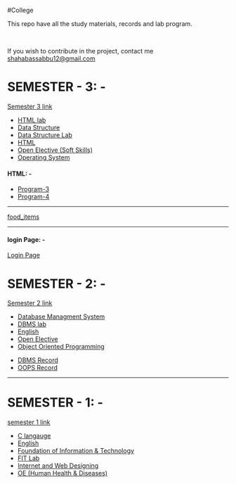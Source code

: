 #College

<p>This repo have all the study materials, records and lab program.</p><br>
<p>If you wish to contribute in the project, contact me <a href="mailto:shahabassabbu12@gmail.com">shahabassabbu12@gmail.com</a></p>

<h1>SEMESTER - 3: -</h1>
<a href="https://github.com/S488U/college/tree/main/SEMESTER_3">Semester 3 link</a>
<ul>
    <li><a href="https://github.com/S488U/college/tree/main/SEMESTER_3/HTML_LAB">HTML lab</a></li>
    <li><a href="https://github.com/S488U/college/tree/main/SEMESTER_3/DATA_STRUCTURE">Data Structure</a></li>
    <li><a href="https://github.com/S488U/college/tree/main/SEMESTER_3/DATA_STRUCTURE_LAB">Data Structure Lab</a></li>
    <li><a href="https://github.com/S488U/college/tree/main/SEMESTER_3/HTML">HTML</a></li>
    <li><a href="https://github.com/S488U/college/tree/main/SEMESTER_3/OPEN_ELECTIVE">Open Elective (Soft Skills)</a></li>
    <li><a href="https://github.com/S488U/college/tree/main/SEMESTER_3/OPERATIVE_SYSTEM">Operating System</a></li>
</ul>

<h4>HTML: -</h4>
<ul>
    <li><a href="https://s488u.github.io/college/SEMESTER_3/HTML_LAB/Program-3/Admission_form.html">Program-3</a></li>
    <li><a href="https://s488u.github.io/college/SEMESTER_3/HTML_LAB/Program-4/index.html">Program-4</a></li>
</ul>

<hr>
<a href="https://s488u.github.io/college/SEMESTER_3/HTML_LAB/food_items/food-items.html">food_items</a>
<br>


<hr>
<h4>login Page: -</h4>
<a href="https://s488u.github.io/college/SEMESTER_3/login/index.html">Login Page</a>

<h1>SEMESTER - 2: -</h1>
<a href="https://github.com/S488U/college/tree/main/SEMESTER_2">Semester 2 link</a>

<ul>
    <li><a href="https://github.com/S488U/college/tree/main/SEMESTER_2/DBMS/Study_Material">Database Managment System</a></li>
    <li><a href="https://github.com/S488U/college/tree/main/SEMESTER_2/DBMS/Lab">DBMS lab</a></li>
    <li><a href="https://github.com/S488U/college/tree/main/SEMESTER_2/ENGLISH">English</a></li>
    <li><a href="https://github.com/S488U/college/tree/main/SEMESTER_2/OE">Open Elective</a></li>
    <li><a href="https://github.com/S488U/college/tree/main/SEMESTER_2/OOPS/Study_Material">Object Oriented Programming</a></li>
</ul>
<ul>
    <li><a href="https://github.com/S488U/college/tree/main/SEMESTER_2/DBMS/DBMS_Record.pdf">DBMS Record</a></li>
    <li><a href="https://github.com/S488U/college/tree/main/SEMESTER_2/OOPS/OOPS_RECORD.pdf">OOPS Record</a></li>
</ul>

<hr>

<h1>SEMESTER - 1: -</h1>
<a href="https://github.com/S488U/college/tree/main/SEMESTER_1">semester 1 link</a>
<br>

<ul>
    <li><a href="https://github.com/S488U/college/tree/main/SEMESTER_1/C">C langauge</a></li>
    <li><a href="https://github.com/S488U/college/tree/main/SEMESTER_1/English">English</a></li>
    <li><a href="https://github.com/S488U/college/tree/main/SEMESTER_1/FIT">Foundation of Information & Technology</a></li>
    <li><a href="https://github.com/S488U/college/tree/main/SEMESTER_1/FIT_lab">FIT Lab</a></li>
    <li><a href="https://github.com/S488U/college/tree/main/SEMESTER_1/IW">Internet and Web Designing</a></li>
    <li><a href="https://github.com/S488U/college/tree/main/SEMESTER_1/OE_Human_Health_and_Diseases">OE (Human Health & Diseases)</a></li>
</ul>